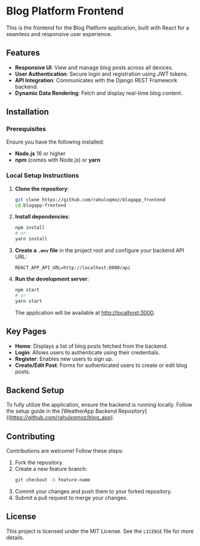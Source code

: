 # Blog Platform Frontend

This is the frontend for the Blog Platform application, built with React for a seamless and responsive user experience.

## Features

- **Responsive UI**: View and manage blog posts across all devices.
- **User Authentication**: Secure login and registration using JWT tokens.
- **API Integration**: Communicates with the Django REST Framework backend.
- **Dynamic Data Rendering**: Fetch and display real-time blog content.

## Installation

### Prerequisites

Ensure you have the following installed:

- **Node.js** 16 or higher
- **npm** (comes with Node.js) or **yarn**

### Local Setup Instructions

1. **Clone the repository**:
   ```bash
   git clone https://github.com/rahulxqmoz/blogapp_frontend
   cd blogapp-frontend
   ```

2. **Install dependencies**:
   ```bash
   npm install
   # or
   yarn install
   ```

3. **Create a `.env` file** in the project root and configure your backend API URL:
   ```plaintext
   REACT_APP_API_URL=http://localhost:8000/api
   ```

4. **Run the development server**:
   ```bash
   npm start
   # or
   yarn start
   ```
   The application will be available at [http://localhost:3000](http://localhost:3000).

## Key Pages

- **Home**: Displays a list of blog posts fetched from the backend.
- **Login**: Allows users to authenticate using their credentials.
- **Register**: Enables new users to sign up.
- **Create/Edit Post**: Forms for authenticated users to create or edit blog posts.

## Backend Setup

To fully utilize the application, ensure the backend is running locally. Follow the setup guide in the [WeatherApp Backend Repository]((https://github.com/rahulxqmoz/blog_app).

## Contributing

Contributions are welcome! Follow these steps:

1. Fork the repository.
2. Create a new feature branch:
   ```bash
   git checkout -b feature-name
   ```
3. Commit your changes and push them to your forked repository.
4. Submit a pull request to merge your changes.

## License

This project is licensed under the MIT License. See the `LICENSE` file for more details.

